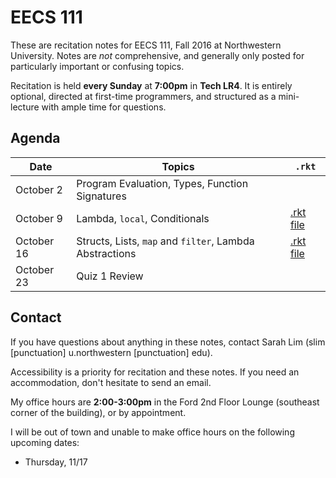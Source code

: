 # EECS 111

These are recitation notes for EECS 111, Fall 2016 at Northwestern University. Notes are *not* comprehensive, and generally only posted for particularly important or confusing topics.

Recitation is held **every Sunday** at **7:00pm** in **Tech LR4**. It is entirely optional, directed at first-time programmers, and structured as a mini-lecture with ample time for questions.

## Agenda

| Date | Topics | `.rkt` |
|------|--------|--------|
| October 2 | Program Evaluation, Types, Function Signatures | |
| October 9 | Lambda, `local`, Conditionals | [.rkt file](./rkt/recitation-1.rkt) |
| October 16 | Structs, Lists, `map` and `filter`, Lambda Abstractions | [.rkt file](./rkt/map-filter-examples.rkt) |
| October 23 | Quiz 1 Review | |

## Contact

If you have questions about anything in these notes, contact Sarah Lim (slim [punctuation] u.northwestern [punctuation] edu).

Accessibility is a priority for recitation and these notes. If you need an accommodation, don't hesitate to send an email.

My office hours are **2:00-3:00pm** in the Ford 2nd Floor Lounge (southeast corner of the building), or by appointment.

I will be out of town and unable to make office hours on the following upcoming dates:

- Thursday, 11/17
